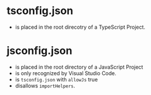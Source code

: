 # tsconfig.json
* is placed in the root direcotry of a TypeScript Project.

# jsconfig.json
* is placed in the root directory of a JavaScript Project
* is only recognized by Visual Studio Code.
* is `tsconfig.json` with `allowJs` true
* disallows `importHelpers`.
